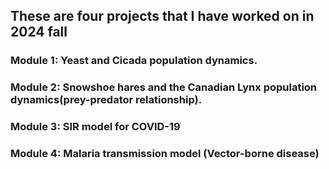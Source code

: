 ## These are four projects that I have worked on in 2024 fall

### Module 1: Yeast and Cicada population dynamics.
### Module 2: Snowshoe hares and the Canadian Lynx population dynamics(prey-predator relationship).
### Module 3: SIR model for COVID-19
### Module 4: Malaria transmission model (Vector-borne disease)
